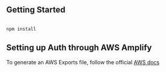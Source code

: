 ## Getting Started

```bash

npm install

```

## Setting up Auth through AWS Amplify

To generate an AWS Exports file, follow the official [AWS docs](https://docs.amplify.aws/javascript/start/project-setup/prerequisites/)

